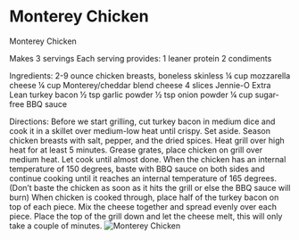 # Monterey Chicken

Monterey Chicken

Makes 3 servings
Each serving provides:
1 leaner protein
2 condiments

Ingredients:
2-9 ounce chicken breasts, boneless skinless
¼ cup mozzarella cheese
¼ cup Monterey/cheddar blend cheese
4 slices Jennie-O Extra Lean turkey bacon
½ tsp garlic powder
½ tsp onion powder
¼ cup sugar-free BBQ sauce

Directions:
Before we start grilling, cut turkey bacon in medium dice and cook it in a skillet over medium-low heat until crispy. Set aside. Season chicken breasts with salt, pepper, and the dried spices.
Heat grill over high heat for at least 5 minutes. Grease grates, place chicken on grill over medium heat. Let cook until almost done. When the chicken has an internal temperature of 150 degrees, baste with BBQ sauce on both sides and continue cooking until it reaches an internal temperature of 165 degrees. (Don’t baste the chicken as soon as it hits the grill or else the BBQ sauce will burn)
When chicken is cooked through, place half of the turkey bacon on top of each piece.
Mix the cheese together and spread evenly over each piece.
Place the top of the grill down and let the cheese melt, this will only take a couple of minutes.
![Monterey Chicken](./Monterey%20Chicken.png)

